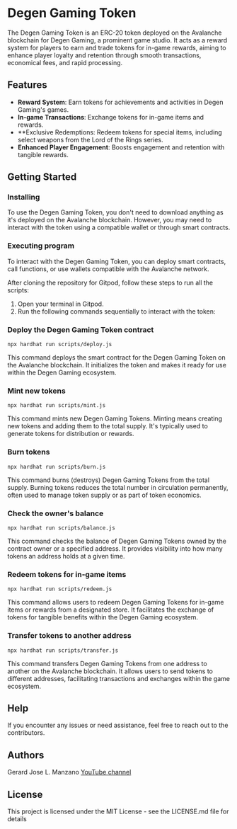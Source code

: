 # Degen Gaming Token

The Degen Gaming Token is an ERC-20 token deployed on the Avalanche blockchain for Degen Gaming, a prominent game studio. It acts as a reward system for players to earn and trade tokens for in-game rewards, aiming to enhance player loyalty and retention through smooth transactions, economical fees, and rapid processing.

## Features

- **Reward System**: Earn tokens for achievements and activities in Degen Gaming's games.
- **In-game Transactions**: Exchange tokens for in-game items and rewards.
- **Exclusive Redemptions: Redeem tokens for special items, including select weapons from the Lord of the Rings series.
- **Enhanced Player Engagement**: Boosts engagement and retention with tangible rewards.


## Getting Started

### Installing

To use the Degen Gaming Token, you don't need to download anything as it's deployed on the Avalanche blockchain. 
However, you may need to interact with the token using a compatible wallet or through smart contracts.

### Executing program

To interact with the Degen Gaming Token, you can deploy smart contracts, call functions, or use wallets compatible with the Avalanche network.

After cloning the repository for Gitpod, follow these steps to run all the scripts:

1. Open your terminal in Gitpod.
2. Run the following commands sequentially to interact with the token:

### Deploy the Degen Gaming Token contract
```
npx hardhat run scripts/deploy.js
```
This command deploys the smart contract for the Degen Gaming Token on the Avalanche blockchain. It initializes the token and makes it ready for use within the Degen Gaming ecosystem.
### Mint new tokens
```
npx hardhat run scripts/mint.js
```
This command mints new Degen Gaming Tokens. Minting means creating new tokens and adding them to the total supply. It's typically used to generate tokens for distribution or rewards.
### Burn tokens
```
npx hardhat run scripts/burn.js
```
This command burns (destroys) Degen Gaming Tokens from the total supply. Burning tokens reduces the total number in circulation permanently, often used to manage token supply or as part of token economics.
### Check the owner's balance
```
npx hardhat run scripts/balance.js
```
This command checks the balance of Degen Gaming Tokens owned by the contract owner or a specified address. It provides visibility into how many tokens an address holds at a given time.
### Redeem tokens for in-game items
```
npx hardhat run scripts/redeem.js
```
This command allows users to redeem Degen Gaming Tokens for in-game items or rewards from a designated store. It facilitates the exchange of tokens for tangible benefits within the Degen Gaming ecosystem.
### Transfer tokens to another address
```
npx hardhat run scripts/transfer.js
```
This command transfers Degen Gaming Tokens from one address to another on the Avalanche blockchain. It allows users to send tokens to different addresses, facilitating transactions and exchanges within the game ecosystem.

## Help

If you encounter any issues or need assistance, feel free to reach out to the contributors.

## Authors

Gerard Jose L. Manzano [YouTube channel](https://www.youtube.com/channel/UCqnpVDK-Ym41W1WDvBMmN6w)

## License

This project is licensed under the MIT License - see the LICENSE.md file for details

